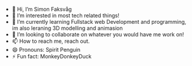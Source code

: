 - 👋 Hi, I’m Simon Faksvåg
- 👀 I’m interested in most tech related things! 
- 🌱 I’m currently learning Fullstack web Development and programming, im also leraning 3D modelling and animasion
- 💞️ I’m looking to collaborate on whatever you would have me work on!
- 📫 How to reach me, reach out.
- 😄 Pronouns: Spirit Penguin
- ⚡ Fun fact: MonkeyDonkeyDuck

<!---
LurF43nDT/LurF43nDT is a ✨ special ✨ repository because its `README.md` (this file) appears on your GitHub profile.
You can click the Preview link to take a look at your changes.
--->
